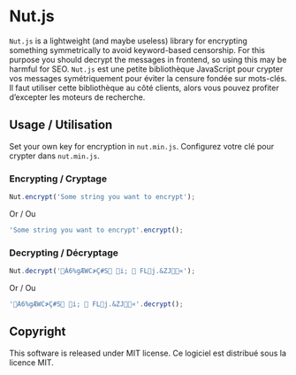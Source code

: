 # Nut.js

`Nut.js` is a lightweight (and maybe useless) library for encrypting something symmetrically to avoid keyword-based censorship. For this purpose you should decrypt the messages in frontend, so using this may be harmful for SEO.
`Nut.js` est une petite bibliothèque JavaScript pour crypter vos messages symétriquement pour éviter la censure fondée sur mots-clés. Il faut utiliser cette bibliothèque au côté clients, alors vous pouvez profiter d’excepter les moteurs de recherche.

## Usage / Utilisation

Set your own key for encryption in `nut.min.js`.
Configurez votre clé pour crypter dans `nut.min.js`.

### Encrypting / Cryptage

```javascript
Nut.encrypt('Some string you want to encrypt');
```

Or / Ou

```javascript
'Some string you want to encrypt'.encrypt();
```

### Decrypting / Décryptage

```javascript
Nut.decrypt('Á6%gÆWC≯Ç#S i;  FLj.&ZJ«');
```

Or / Ou

```javascript
'Á6%gÆWC≯Ç#S i;  FLj.&ZJ«'.decrypt();
```

## Copyright

This software is released under MIT license.
Ce logiciel est distribué sous la licence MIT.
